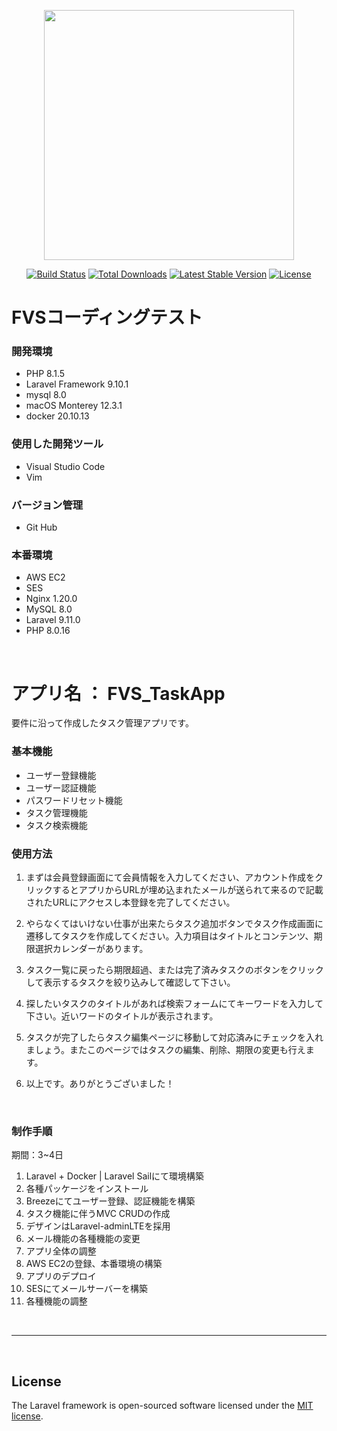 <p align="center"><a href="https://laravel.com" target="_blank"><img src="https://raw.githubusercontent.com/laravel/art/master/logo-lockup/5%20SVG/2%20CMYK/1%20Full%20Color/laravel-logolockup-cmyk-red.svg" width="400"></a></p>

<p align="center">
<a href="https://travis-ci.org/laravel/framework"><img src="https://travis-ci.org/laravel/framework.svg" alt="Build Status"></a>
<a href="https://packagist.org/packages/laravel/framework"><img src="https://img.shields.io/packagist/dt/laravel/framework" alt="Total Downloads"></a>
<a href="https://packagist.org/packages/laravel/framework"><img src="https://img.shields.io/packagist/v/laravel/framework" alt="Latest Stable Version"></a>
<a href="https://packagist.org/packages/laravel/framework"><img src="https://img.shields.io/packagist/l/laravel/framework" alt="License"></a>
</p>

# FVSコーディングテスト
### 開発環境
- PHP 8.1.5
- Laravel Framework 9.10.1
- mysql 8.0
- macOS Monterey 12.3.1
- docker 20.10.13
### 使用した開発ツール
- Visual Studio Code
- Vim
  
### バージョン管理
- Git Hub

### 本番環境
- AWS EC2
- SES
- Nginx 1.20.0 
- MySQL 8.0
- Laravel 9.11.0
- PHP 8.0.16



</br>


# アプリ名 ： FVS_TaskApp
要件に沿って作成したタスク管理アプリです。

### 基本機能
- ユーザー登録機能
- ユーザー認証機能
- パスワードリセット機能
- タスク管理機能
- タスク検索機能

### 使用方法
1. まずは会員登録画面にて会員情報を入力してください、アカウント作成をクリックするとアプリからURLが埋め込まれたメールが送られて来るので記載されたURLにアクセスし本登録を完了してください。
   
2. やらなくてはいけない仕事が出来たらタスク追加ボタンでタスク作成画面に遷移してタスクを作成してください。入力項目はタイトルとコンテンツ、期限選択カレンダーがあります。
   
3. タスク一覧に戻ったら期限超過、または完了済みタスクのボタンをクリックして表示するタスクを絞り込みして確認して下さい。
   
4. 探したいタスクのタイトルがあれば検索フォームにてキーワードを入力して下さい。近いワードのタイトルが表示されます。
   
5. タスクが完了したらタスク編集ページに移動して対応済みにチェックを入れましょう。またこのページではタスクの編集、削除、期限の変更も行えます。
   
6. 以上です。ありがとうございました！

</br>

### 制作手順
期間：3~4日
1. Laravel + Docker | Laravel Sailにて環境構築
2. 各種パッケージをインストール
3. Breezeにてユーザー登録、認証機能を構築
4. タスク機能に伴うMVC CRUDの作成
5. デザインはLaravel-adminLTEを採用
6. メール機能の各種機能の変更
7. アプリ全体の調整
9. AWS EC2の登録、本番環境の構築
10. アプリのデプロイ
11. SESにてメールサーバーを構築
12. 各種機能の調整




</br>

---

</br>

## License

The Laravel framework is open-sourced software licensed under the [MIT license](https://opensource.org/licenses/MIT).
